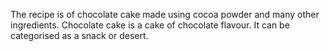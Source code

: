The recipe is of chocolate cake made using cocoa powder and many other ingredients. Chocolate cake is a cake of chocolate flavour. It can be categorised as a snack or desert.
